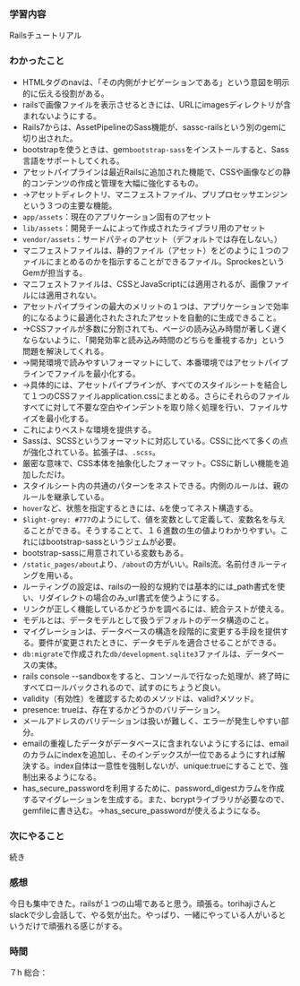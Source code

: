 ### 学習内容
Railsチュートリアル
### わかったこと
- HTMLタグのnavは、「その内側がナビゲーションである」という意図を明示的に伝える役割がある。
- railsで画像ファイルを表示させるときには、URLにimagesディレクトリが含まれないようにする。
- Rails7からは、AssetPipelineのSass機能が、sassc-railsという別のgemに切り出された。
- bootstrapを使うときは、gem`bootstrap-sass`をインストールすると、Sass言語をサポートしてくれる。
- アセットパイプラインは最近Railsに追加された機能で、CSSや画像などの静的コンテンツの作成と管理を大幅に強化するもの。
- →アセットディレクトリ、マニフェストファイル、プリプロセッサエンジンという３つの主要な機能。
- `app/assets`：現在のアプリケーション固有のアセット
- `lib/assets`：開発チームによって作成されたライブラリ用のアセット
- `vendor/assets`：サードパティのアセット（デフォルトでは存在しない。）
- マニフェストファイルは、静的ファイル（アセット）をどのように１つのファイルにまとめるのかを指示することができるファイル。SprockesというGemが担当する。
- マニフェストファイルは、CSSとJavaScriptには適用されるが、画像ファイルには適用されない。
- アセットパイプラインの最大のメリットの１つは、アプリケーションで効率的になるように最適化されたされたアセットを自動的に生成できること。
- →CSSファイルが多数に分割されても、ページの読み込み時間が著しく遅くならないように、「開発効率と読み込み時間のどちらを重視するか」という問題を解決してくれる。
- →開発環境で読みやすいフォーマットにして、本番環境ではアセットパイプラインでファイルを最小化する。
- →具体的には、アセットパイプラインが、すべてのスタイルシートを結合して１つのCSSファイルapplication.cssにまとめる。さらにそれらのファイルすべてに対して不要な空白やインデントを取り除く処理を行い、ファイルサイズを最小化する。
- これによりベストな環境を提供する。
- Sassは、SCSSというフォーマットに対応している。CSSに比べて多くの点が強化されている。拡張子は、`.scss`。
- 厳密な意味で、CSS本体を抽象化したフォーマット。CSSに新しい機能を追加しただけ。
- スタイルシート内の共通のパターンをネストできる。内側のルールは、親のルールを継承している。
- `hover`など、状態を指定するときには、`&`を使ってネスト構造する。
- `$light-grey: #777`のようにして、値を変数として定義して、変数名を与えることができる。そうすることて、１６進数の生の値よりわかりやすい。これにはbootstrap-sassというジェムが必要。
- bootstrap-sassに用意されている変数もある。
- `/static_pages/about`より、`/about`の方がいい。Rails流。名前付きルーティングを用いる。
- ルーティングの設定は、railsの一般的な規約では基本的には_path書式を使い、リダイレクトの場合のみ_url書式を使うようにする。
- リンクが正しく機能しているかどうかを調べるには、統合テストが使える。
- モデルとは、データモデルとして扱うデフォルトのデータ構造のこと。
- マイグレーションは、データベースの構造を段階的に変更する手段を提供する。要件が変更されたときに、データモデルを適合させることができる。
- `db:migrate`で作成された`db/development.sqlite3`ファイルは、データベースの実体。
- rails console --sandboxをすると、コンソールで行なった処理が、終了時にすべてロールバックされるので、試すのにちょうど良い。
- validity（有効性）を確認するためのメソッドは、valid?メソッド。
- presence: trueは、存在するかどうかのバリデーション。
- メールアドレスのバリデーションは扱いが難しく、エラーが発生しやすい部分。
- emailの重複したデータがデータベースに含まれないようにするには、emailのカラムにindexを追加し、そのインデックスが一位であるようにすれば解決する。index自体は一意性を強制しないが、unique:trueにすることで、強制出来るようになる。
- has_secure_passwordを利用するために、password_digestカラムを作成するマイグレーションを生成する。また、bcryptライブラリが必要なので、gemfileに書き込む。→has_secure_passwordが使えるようになる。
### 次にやること
続き
### 感想
今日も集中できた。railsが１つの山場であると思う。頑張る。torihajiさんとslackで少し会話して、やる気が出た。やっぱり、一緒にやっている人がいるというだけで頑張れる感じがする。
### 時間
７h
総合：
